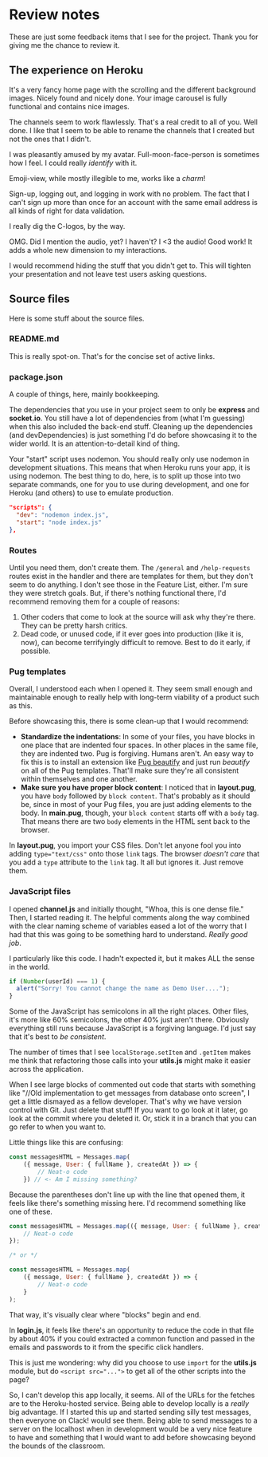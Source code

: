 # Review notes

These are just some feedback items that I see for the project. Thank you for
giving me the chance to review it.

## The experience on Heroku

It's a very fancy home page with the scrolling and the different background
images. Nicely found and nicely done. Your image carousel is fully functional
and contains nice images.

The channels seem to work flawlessly. That's a real credit to all of you. Well
done. I like that I seem to be able to rename the channels that I created but
not the ones that I didn't.

I was pleasantly amused by my avatar. Full-moon-face-person is sometimes how I
feel. I could really _identify_ with it.

Emoji-view, while mostly illegible to me, works like a _charm_!

Sign-up, logging out, and logging in work with no problem. The fact that I can't
sign up more than once for an account with the same email address is all kinds
of right for data validation.

I really dig the C-logos, by the way.

OMG. Did I mention the audio, yet? I haven't? I <3 the audio! Good work! It adds
a whole new dimension to my interactions.

I would recommend hiding the stuff that you didn't get to. This will tighten
your presentation and not leave test users asking questions.

## Source files

Here is some stuff about the source files.

### README.md

This is really spot-on. That's for the concise set of active links.

### package.json

A couple of things, here, mainly bookkeeping.

The dependencies that you use in your project seem to only be **express** and
**socket.io**. You still have a lot of dependencies from (what I'm guessing)
when this also included the back-end stuff. Cleaning up the dependencies (and
devDependencies) is just something I'd do before showcasing it to the wider
world. It is an attention-to-detail kind of thing.

Your "start" script uses nodemon. You should really only use nodemon in
development situations. This means that when Heroku runs your app, it is using
nodemon. The best thing to do, here, is to split up those into two separate
commands, one for you to use during development, and one for Heroku (and others)
to use to emulate production.

```json
"scripts": {
  "dev": "nodemon index.js",
  "start": "node index.js"
},
```

### Routes

Until you need them, don't create them. The `/general` and `/help-requests`
routes exist in the handler and there are templates for them, but they don't
seem to do anything. I don't see those in the Feature List, either. I'm sure
they were stretch goals. But, if there's nothing functional there, I'd recommend
removing them for a couple of reasons:

1. Other coders that come to look at the source will ask why they're there. They
   can be pretty harsh critics.
2. Dead code, or unused code, if it ever goes into production (like it is, now),
   can become terrifyingly difficult to remove. Best to do it early, if
   possible.

### Pug templates

Overall, I understood each when I opened it. They seem small enough and
maintainable enough to really help with long-term viability of a product such as
this.

Before showcasing this, there is some clean-up that I would recommend:

* **Standardize the indentations**: In some of your files, you have blocks in
  one place that are indented four spaces. In other places in the same file,
  they are indented two. Pug is forgiving. Humans aren't. An easy way to fix
  this is to install an extension like [Pug beautify] and just run _beautify_
  on all of the Pug templates. That'll make sure they're all consistent within
  themselves and one another.
* **Make sure you have proper block content**: I noticed that in **layout.pug**,
  you have `body` followed by `block content`. That's probably as it should be,
  since in most of your Pug files, you are just adding elements to the body. In
  **main.pug**, though, your `block content` starts off with a `body` tag. That
  means there are two `body` elements in the HTML sent back to the browser.

In **layout.pug**, you import your CSS files. Don't let anyone fool you into
adding `type="text/css"` onto those `link` tags. The browser _doesn't care_
that you add a `type` attribute to the `link` tag. It all but ignores it. Just
remove them.

### JavaScript files

I opened **channel.js** and initially thought, "Whoa, this is one dense file."
Then, I started reading it. The helpful comments along the way combined with the
clear naming scheme of variables eased a lot of the worry that I had that this
was going to be something hard to understand. _Really good job_.

I particularly like this code. I hadn't expected it, but it makes ALL the sense
in the world.

```js
if (Number(userId) === 1) {
  alert("Sorry! You cannot change the name as Demo User....");
}
```

Some of the JavaScript has semicolons in all the right places. Other files, it's
more like 60% semicolons, the other 40% just aren't there. Obviously everything
still runs because JavaScript is a forgiving language. I'd just say that it's
best to _be consistent_.

The number of times that I see `localStorage.setItem` and `.getItem` makes me
think that refactoring those calls into your **utils.js** might make it easier
across the application.

When I see large blocks of commented out code that starts with something like
"//Old implementation to get messages from database onto screen", I get a little
dismayed as a fellow developer. That's why we have version control with Git.
Just delete that stuff! If you want to go look at it later, go look at the
commit where you deleted it. Or, stick it in a branch that you can go refer to
when you want to.

Little things like this are confusing:

```js
const messagesHTML = Messages.map(
    ({ message, User: { fullName }, createdAt }) => {
        // Neat-o code
    }) // <- Am I missing something?
```

Because the parentheses don't line up with the line that opened them, it feels
like there's something missing here. I'd recommend something like one of these.

```js
const messagesHTML = Messages.map(({ message, User: { fullName }, createdAt }) => {
    // Neat-o code
});

/* or */

const messagesHTML = Messages.map(
    ({ message, User: { fullName }, createdAt }) => {
        // Neat-o code
    }
);
```

That way, it's visually clear where "blocks" begin and end.

In **login.js**, it feels like there's an opportunity to reduce the code in that
file by about 40% if you could extracted a common function and passed in the
emails and passwords to it from the specific click handlers.

This is just me wondering: why did you choose to use `import` for the
**utils.js** module, but do `<script src="...">` to get all of the other scripts
into the page?

So, I can't develop this app locally, it seems. All of the URLs for the fetches
are to the Heroku-hosted service. Being able to develop locally is a _really_
big advantage. If I started this up and started sending silly test messages,
then everyone on Clack! would see them. Being able to send messages to a server
on the localhost when in development would be a very nice feature to have and
something that I would want to add before showcasing beyond the bounds of the
classroom.

[Pug beautify]: https://marketplace.visualstudio.com/items?itemName=mrmlnc.vscode-pugbeautify

